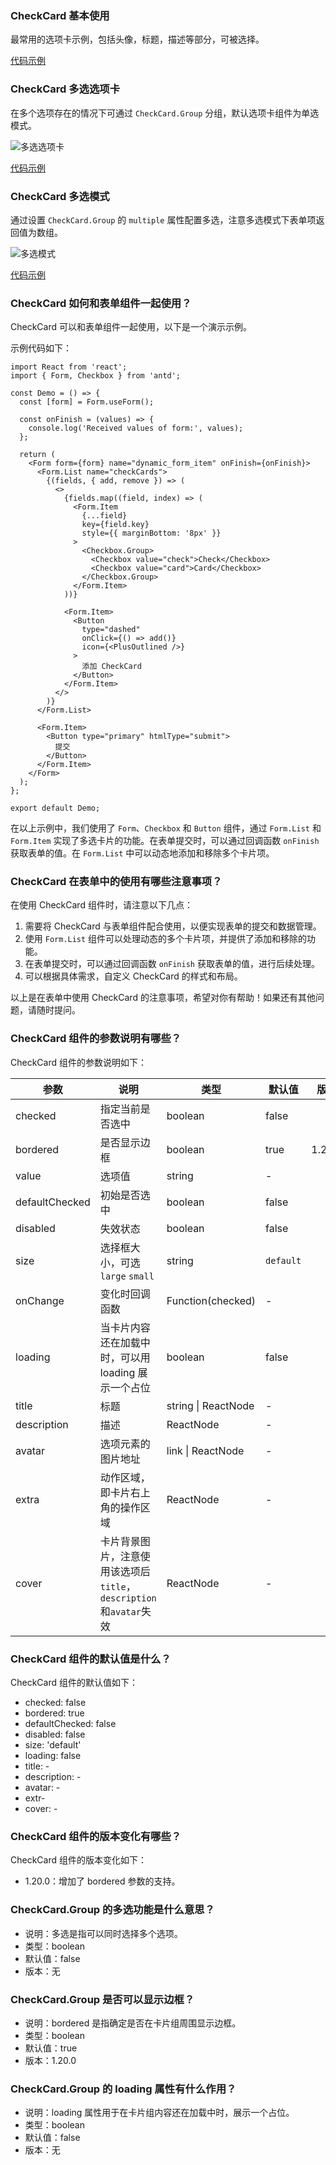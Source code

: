 ### CheckCard 基本使用

最常用的选项卡示例，包括头像，标题，描述等部分，可被选择。

[代码示例](./demos/basic.tsx)

### CheckCard 多选选项卡

在多个选项存在的情况下可通过 `CheckCard.Group` 分组，默认选项卡组件为单选模式。

![多选选项卡](https://gw.alipayobjects.com/zos/bmw-prod/be0fcade-afae-4e85-95ef-a3cc90f6d4b3/kc60kq47_w1362_h412.jpeg)

[代码示例](./demos/single.tsx)

### CheckCard 多选模式

通过设置 `CheckCard.Group` 的 `multiple` 属性配置多选，注意多选模式下表单项返回值为数组。

![多选模式](https://gw.alipayobjects.com/zos/bmw-prod/06963ad4-ba2b-4733-a1c5-778e7f696ac1/kc61xhvk_w1364_h280.jpeg)

[代码示例](./demos/multiple.tsx)

### CheckCard 如何和表单组件一起使用？

CheckCard 可以和表单组件一起使用，以下是一个演示示例。

示例代码如下：

```tsx
import React from 'react';
import { Form, Checkbox } from 'antd';

const Demo = () => {
  const [form] = Form.useForm();

  const onFinish = (values) => {
    console.log('Received values of form:', values);
  };

  return (
    <Form form={form} name="dynamic_form_item" onFinish={onFinish}>
      <Form.List name="checkCards">
        {(fields, { add, remove }) => (
          <>
            {fields.map((field, index) => (
              <Form.Item
                {...field}
                key={field.key}
                style={{ marginBottom: '8px' }}
              >
                <Checkbox.Group>
                  <Checkbox value="check">Check</Checkbox>
                  <Checkbox value="card">Card</Checkbox>
                </Checkbox.Group>
              </Form.Item>
            ))}

            <Form.Item>
              <Button
                type="dashed"
                onClick={() => add()}
                icon={<PlusOutlined />}
              >
                添加 CheckCard
              </Button>
            </Form.Item>
          </>
        )}
      </Form.List>

      <Form.Item>
        <Button type="primary" htmlType="submit">
          提交
        </Button>
      </Form.Item>
    </Form>
  );
};

export default Demo;
```

在以上示例中，我们使用了 `Form`、`Checkbox` 和 `Button` 组件，通过 `Form.List` 和 `Form.Item` 实现了多选卡片的功能。在表单提交时，可以通过回调函数 `onFinish` 获取表单的值。在 `Form.List` 中可以动态地添加和移除多个卡片项。

### CheckCard 在表单中的使用有哪些注意事项？

在使用 CheckCard 组件时，请注意以下几点：

1. 需要将 CheckCard 与表单组件配合使用，以便实现表单的提交和数据管理。
2. 使用 `Form.List` 组件可以处理动态的多个卡片项，并提供了添加和移除的功能。
3. 在表单提交时，可以通过回调函数 `onFinish` 获取表单的值，进行后续处理。
4. 可以根据具体需求，自定义 CheckCard 的样式和布局。

以上是在表单中使用 CheckCard 的注意事项，希望对你有帮助！如果还有其他问题，请随时提问。

### CheckCard 组件的参数说明有哪些？

CheckCard 组件的参数说明如下：

| 参数 | 说明 | 类型 | 默认值 | 版本 |
| --- | --- | --- | --- | --- |
| checked | 指定当前是否选中 | boolean | false |  |
| bordered | 是否显示边框 | boolean | true | 1.20.0 |
| value | 选项值 | string | - |  |
| defaultChecked | 初始是否选中 | boolean | false |  |
| disabled | 失效状态 | boolean | false |  |
| size | 选择框大小，可选 `large` `small` | string | `default` |  |
| onChange | 变化时回调函数 | Function(checked) | - |  |
| loading | 当卡片内容还在加载中时，可以用 loading 展示一个占位 | boolean | false |  |
| title | 标题 | string \| ReactNode | - |  |
| description | 描述 | ReactNode | - |  |
| avatar | 选项元素的图片地址 | link \| ReactNode | - |  |
| extra | 动作区域，即卡片右上角的操作区域 | ReactNode | - |  |
| cover | 卡片背景图片，注意使用该选项后`title`，`description`和`avatar`失效 | ReactNode | - |  |

### CheckCard 组件的默认值是什么？

CheckCard 组件的默认值如下：

- checked: false
- bordered: true
- defaultChecked: false
- disabled: false
- size: 'default'
- loading: false
- title: -
- description: -
- avatar: -
- extr-
- cover: -

### CheckCard 组件的版本变化有哪些？

CheckCard 组件的版本变化如下：

- 1.20.0：增加了 bordered 参数的支持。

### CheckCard.Group 的多选功能是什么意思？

- 说明：多选是指可以同时选择多个选项。
- 类型：boolean
- 默认值：false
- 版本：无

### CheckCard.Group 是否可以显示边框？

- 说明：bordered 是指确定是否在卡片组周围显示边框。
- 类型：boolean
- 默认值：true
- 版本：1.20.0

### CheckCard.Group 的 loading 属性有什么作用？

- 说明：loading 属性用于在卡片组内容还在加载中时，展示一个占位。
- 类型：boolean
- 默认值：false
- 版本：无
